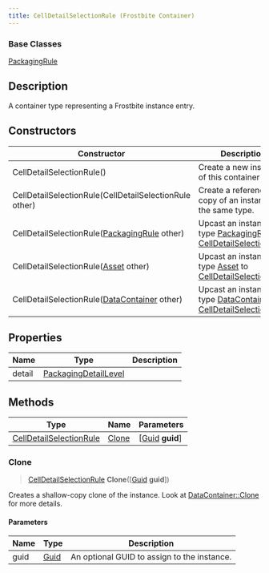 ```yaml
---
title: CellDetailSelectionRule (Frostbite Container)
---
```

### Base Classes

[PackagingRule](PackagingRule)

## Description

A container type representing a Frostbite instance entry.

## Constructors

| Constructor                                                                        | Description                                                                                                                           |
| ---------------------------------------------------------------------------------- | ------------------------------------------------------------------------------------------------------------------------------------- |
| CellDetailSelectionRule()                                                          | Create a new instance of this container type.                                                                                         |
| CellDetailSelectionRule(CellDetailSelectionRule other)                             | Create a reference copy of an instance of the same type.                                                                              |
| CellDetailSelectionRule([PackagingRule](PackagingRule) other)                      | Upcast an instance of type [PackagingRule](PackagingRule) to [CellDetailSelectionRule](CellDetailSelectionRule).                      |
| CellDetailSelectionRule([Asset](Asset) other)                                      | Upcast an instance of type [Asset](Asset) to [CellDetailSelectionRule](CellDetailSelectionRule).                                      |
| CellDetailSelectionRule([DataContainer](/vext/ref/cls/shr/datacontainer) other) | Upcast an instance of type [DataContainer](/vext/ref/cls/shr/datacontainer) to [CellDetailSelectionRule](CellDetailSelectionRule). |

## Properties

| Name   | Type                                         | Description |
| ------ | -------------------------------------------- | ----------- |
| detail | [PackagingDetailLevel](PackagingDetailLevel) |             |

## Methods

| Type                                               | Name            | Parameters                                     |
| -------------------------------------------------- | --------------- | ---------------------------------------------- |
| [CellDetailSelectionRule](CellDetailSelectionRule) | [Clone](#clone) | \[[Guid](/vext/ref/cls/shr/guid) **guid**\] |

### Clone

> [CellDetailSelectionRule](CellDetailSelectionRule) **Clone**(\[[Guid](/vext/ref/cls/shr/guid) **guid**\])

Creates a shallow-copy clone of the instance. Look at [DataContainer::Clone](/vext/ref/cls/shr/datacontainer#clone) for more details.

#### Parameters

| Name | Type         | Description                                 |
| ---- | ------------ | ------------------------------------------- |
| guid | [Guid](Guid) | An optional GUID to assign to the instance. |
